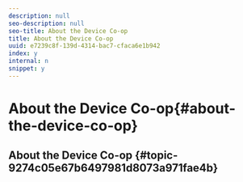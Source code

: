 ```yaml
---
description: null
seo-description: null
seo-title: About the Device Co-op
title: About the Device Co-op
uuid: e7239c8f-139d-4314-bac7-cfaca6e1b942
index: y
internal: n
snippet: y
---
```


# About the Device Co-op{#about-the-device-co-op}

## About the Device Co-op {#topic-9274c05e67b6497981d8073a971fae4b}


